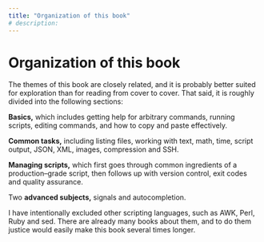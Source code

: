 ```yaml
---
title: "Organization of this book"
# description:
---
```


# Organization of this book


The themes of this book are closely related, and it is probably better suited for exploration than for reading from cover to cover. That said, it is roughly divided into the following sections:

**Basics,** which includes getting help for arbitrary commands, running scripts, editing commands, and how to copy and paste effectively.

**Common tasks,** including listing files, working with text, math, time, script output, JSON, XML, images, compression and SSH.

**Managing scripts,** which first goes through common ingredients of a production–grade script, then follows up with version control, exit codes and quality assurance.

Two **advanced subjects,** signals and autocompletion.

I have intentionally excluded other scripting languages, such as AWK, Perl, Ruby and sed. There are already many books about them, and to do them justice would easily make this book several times longer.
